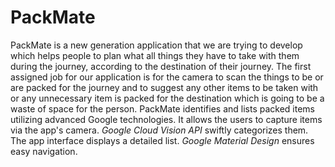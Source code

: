 # PackMate
PackMate is a new generation application that we are trying to develop which helps people to plan what all things they have to take with them during the journey, according to the destination of their journey. 
The first assigned job for our application is for the camera to scan the things to be or are packed for the journey and to suggest any other items to be taken with or
any unnecessary item is packed for the destination which is going to be a waste of space for the person.
PackMate identifies and lists packed items utilizing advanced Google technologies. 
It allows the users to capture items via the app's camera. 
*Google Cloud Vision API* swiftly categorizes them. 
The app interface displays a detailed list.
*Google Material Design* ensures easy navigation.
